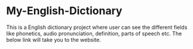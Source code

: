 # My-English-Dictionary
This is a English dictionary project where user can see the different fields like phonetics, audio pronunciation, definition, parts of speech etc. The below link will take you to the website.

